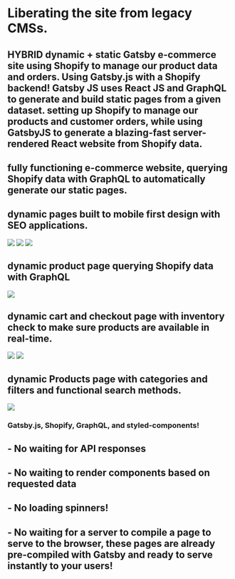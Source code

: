 # Liberating the site from legacy CMSs.

## HYBRID dynamic + static Gatsby e-commerce site using Shopify to manage our product data and orders. Using Gatsby.js with a Shopify backend! Gatsby JS uses React JS and GraphQL to generate and build static pages from a given dataset. setting up Shopify to manage our products and customer orders, while using GatsbyJS to generate a blazing-fast server-rendered React website from Shopify data.

## fully functioning e-commerce website, querying Shopify data with GraphQL to automatically generate our static pages.

## dynamic pages built to mobile first design with SEO applications.
<img src="src\images\phone.PNG">
<img src="src\images\tablet.PNG">
<img src="src\images\homePage.PNG">

## dynamic product page querying Shopify data with GraphQL
<img src="src\images\productPage.PNG">

## dynamic cart and checkout page with inventory check to make sure products are available in real-time.

<img src="src\images\cartPage.PNG">
<img src="src\images\checkout.png">


## dynamic Products page with categories and filters and functional search methods.

<img src="src\images\productsPage.PNG">

### Gatsby.js, Shopify, GraphQL, and styled-components!

## - No waiting for API responses

## - No waiting to render components based on requested data

## - No loading spinners!

## - No waiting for a server to compile a page to serve to the browser, these pages are already pre-compiled with Gatsby and ready to serve instantly to your users!
